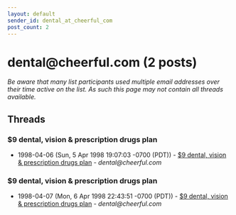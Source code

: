 ```yaml
---
layout: default
sender_id: dental_at_cheerful_com
post_count: 2
---
```


# dental<span>@</span>cheerful.com (2 posts)

_Be aware that many list participants used multiple email addresses over their time active on the list. As such this page may not contain all threads available._

## Threads

### $9 dental, vision & prescription drugs plan
+ 1998-04-06 (Sun, 5 Apr 1998 19:07:03 -0700 (PDT)) - [$9 dental, vision & prescription drugs plan](/archive/1998/04/4684fd647478812d2f9738b1ea4422fb93197bf618c2026b00432d951f660448) - _dental@cheerful.com_

### $9 dental, vision & prescription drugs plan
+ 1998-04-07 (Mon, 6 Apr 1998 22:43:51 -0700 (PDT)) - [$9 dental, vision & prescription drugs plan](/archive/1998/04/dcfa223cba316fb64a7714e43b3c88753e6688c5b918d1d58a376390ed33a25b) - _dental@cheerful.com_

